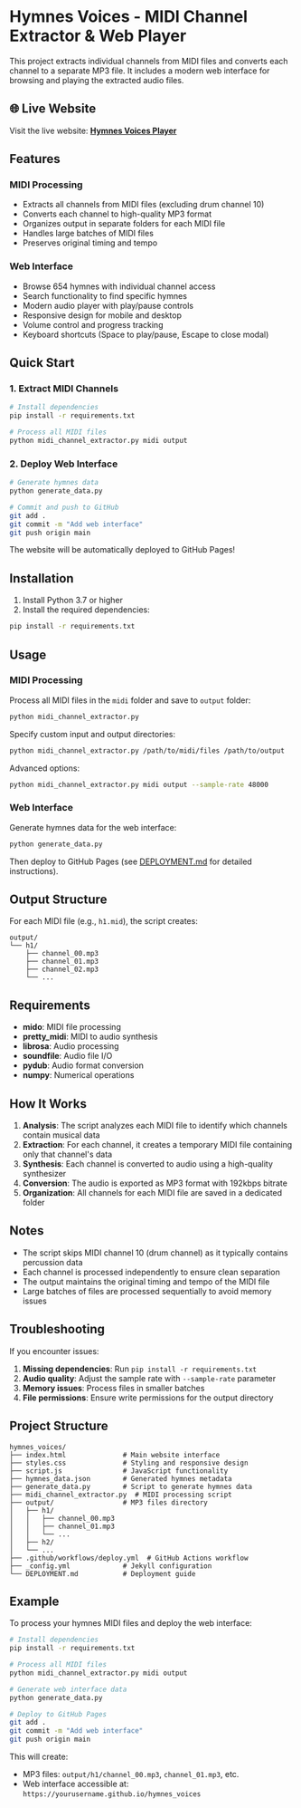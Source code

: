 # Hymnes Voices - MIDI Channel Extractor & Web Player

This project extracts individual channels from MIDI files and converts each channel to a separate MP3 file. It includes a modern web interface for browsing and playing the extracted audio files.

## 🌐 Live Website

Visit the live website: **[Hymnes Voices Player](https://joemdjossou.github.io/hymnes_voices)**

## Features

### MIDI Processing

- Extracts all channels from MIDI files (excluding drum channel 10)
- Converts each channel to high-quality MP3 format
- Organizes output in separate folders for each MIDI file
- Handles large batches of MIDI files
- Preserves original timing and tempo

### Web Interface

- Browse 654 hymnes with individual channel access
- Search functionality to find specific hymnes
- Modern audio player with play/pause controls
- Responsive design for mobile and desktop
- Volume control and progress tracking
- Keyboard shortcuts (Space to play/pause, Escape to close modal)

## Quick Start

### 1. Extract MIDI Channels

```bash
# Install dependencies
pip install -r requirements.txt

# Process all MIDI files
python midi_channel_extractor.py midi output
```

### 2. Deploy Web Interface

```bash
# Generate hymnes data
python generate_data.py

# Commit and push to GitHub
git add .
git commit -m "Add web interface"
git push origin main
```

The website will be automatically deployed to GitHub Pages!

## Installation

1. Install Python 3.7 or higher
2. Install the required dependencies:

```bash
pip install -r requirements.txt
```

## Usage

### MIDI Processing

Process all MIDI files in the `midi` folder and save to `output` folder:

```bash
python midi_channel_extractor.py
```

Specify custom input and output directories:

```bash
python midi_channel_extractor.py /path/to/midi/files /path/to/output
```

Advanced options:

```bash
python midi_channel_extractor.py midi output --sample-rate 48000
```

### Web Interface

Generate hymnes data for the web interface:

```bash
python generate_data.py
```

Then deploy to GitHub Pages (see [DEPLOYMENT.md](DEPLOYMENT.md) for detailed instructions).

## Output Structure

For each MIDI file (e.g., `h1.mid`), the script creates:

```
output/
└── h1/
    ├── channel_00.mp3
    ├── channel_01.mp3
    ├── channel_02.mp3
    └── ...
```

## Requirements

- **mido**: MIDI file processing
- **pretty_midi**: MIDI to audio synthesis
- **librosa**: Audio processing
- **soundfile**: Audio file I/O
- **pydub**: Audio format conversion
- **numpy**: Numerical operations

## How It Works

1. **Analysis**: The script analyzes each MIDI file to identify which channels contain musical data
2. **Extraction**: For each channel, it creates a temporary MIDI file containing only that channel's data
3. **Synthesis**: Each channel is converted to audio using a high-quality synthesizer
4. **Conversion**: The audio is exported as MP3 format with 192kbps bitrate
5. **Organization**: All channels for each MIDI file are saved in a dedicated folder

## Notes

- The script skips MIDI channel 10 (drum channel) as it typically contains percussion data
- Each channel is processed independently to ensure clean separation
- The output maintains the original timing and tempo of the MIDI file
- Large batches of files are processed sequentially to avoid memory issues

## Troubleshooting

If you encounter issues:

1. **Missing dependencies**: Run `pip install -r requirements.txt`
2. **Audio quality**: Adjust the sample rate with `--sample-rate` parameter
3. **Memory issues**: Process files in smaller batches
4. **File permissions**: Ensure write permissions for the output directory

## Project Structure

```
hymnes_voices/
├── index.html              # Main website interface
├── styles.css              # Styling and responsive design
├── script.js               # JavaScript functionality
├── hymnes_data.json        # Generated hymnes metadata
├── generate_data.py        # Script to generate hymnes data
├── midi_channel_extractor.py  # MIDI processing script
├── output/                 # MP3 files directory
│   ├── h1/
│   │   ├── channel_00.mp3
│   │   ├── channel_01.mp3
│   │   └── ...
│   ├── h2/
│   └── ...
├── .github/workflows/deploy.yml  # GitHub Actions workflow
├── _config.yml             # Jekyll configuration
└── DEPLOYMENT.md           # Deployment guide
```

## Example

To process your hymnes MIDI files and deploy the web interface:

```bash
# Install dependencies
pip install -r requirements.txt

# Process all MIDI files
python midi_channel_extractor.py midi output

# Generate web interface data
python generate_data.py

# Deploy to GitHub Pages
git add .
git commit -m "Add web interface"
git push origin main
```

This will create:

- MP3 files: `output/h1/channel_00.mp3`, `channel_01.mp3`, etc.
- Web interface accessible at: `https://yourusername.github.io/hymnes_voices`
